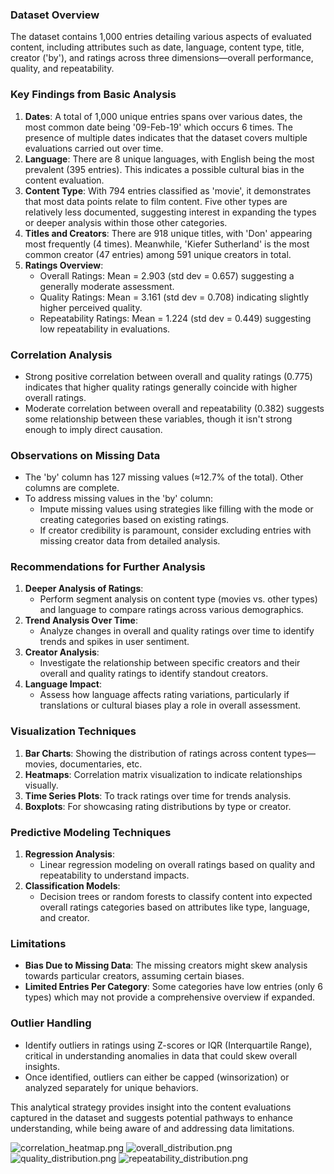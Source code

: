 ### Dataset Overview
The dataset contains 1,000 entries detailing various aspects of evaluated content, including attributes such as date, language, content type, title, creator ('by'), and ratings across three dimensions—overall performance, quality, and repeatability.

### Key Findings from Basic Analysis
1. **Dates**: A total of 1,000 unique entries spans over various dates, the most common date being '09-Feb-19' which occurs 6 times. The presence of multiple dates indicates that the dataset covers multiple evaluations carried out over time.
2. **Language**: There are 8 unique languages, with English being the most prevalent (395 entries). This indicates a possible cultural bias in the content evaluation.
3. **Content Type**: With 794 entries classified as 'movie', it demonstrates that most data points relate to film content. Five other types are relatively less documented, suggesting interest in expanding the types or deeper analysis within those other categories.
4. **Titles and Creators**: There are 918 unique titles, with 'Don' appearing most frequently (4 times). Meanwhile, 'Kiefer Sutherland' is the most common creator (47 entries) among 591 unique creators in total.
5. **Ratings Overview**:
   - Overall Ratings: Mean = 2.903 (std dev = 0.657) suggesting a generally moderate assessment.
   - Quality Ratings: Mean = 3.161 (std dev = 0.708) indicating slightly higher perceived quality.
   - Repeatability Ratings: Mean = 1.224 (std dev = 0.449) suggesting low repeatability in evaluations.

### Correlation Analysis
- Strong positive correlation between overall and quality ratings (0.775) indicates that higher quality ratings generally coincide with higher overall ratings.
- Moderate correlation between overall and repeatability (0.382) suggests some relationship between these variables, though it isn't strong enough to imply direct causation.

### Observations on Missing Data
- The 'by' column has 127 missing values (≈12.7% of the total). Other columns are complete.
- To address missing values in the 'by' column:
  - Impute missing values using strategies like filling with the mode or creating categories based on existing ratings.
  - If creator credibility is paramount, consider excluding entries with missing creator data from detailed analysis.

### Recommendations for Further Analysis
1. **Deeper Analysis of Ratings**:
   - Perform segment analysis on content type (movies vs. other types) and language to compare ratings across various demographics.
2. **Trend Analysis Over Time**:
   - Analyze changes in overall and quality ratings over time to identify trends and spikes in user sentiment.
3. **Creator Analysis**:
   - Investigate the relationship between specific creators and their overall and quality ratings to identify standout creators.
4. **Language Impact**:
   - Assess how language affects rating variations, particularly if translations or cultural biases play a role in overall assessment.

### Visualization Techniques
1. **Bar Charts**: Showing the distribution of ratings across content types—movies, documentaries, etc.
2. **Heatmaps**: Correlation matrix visualization to indicate relationships visually.
3. **Time Series Plots**: To track ratings over time for trends analysis.
4. **Boxplots**: For showcasing rating distributions by type or creator.

### Predictive Modeling Techniques
1. **Regression Analysis**:
   - Linear regression modeling on overall ratings based on quality and repeatability to understand impacts.
2. **Classification Models**:
   - Decision trees or random forests to classify content into expected overall ratings categories based on attributes like type, language, and creator.

### Limitations
- **Bias Due to Missing Data**: The missing creators might skew analysis towards particular creators, assuming certain biases.
- **Limited Entries Per Category**: Some categories have low entries (only 6 types) which may not provide a comprehensive overview if expanded.

### Outlier Handling
- Identify outliers in ratings using Z-scores or IQR (Interquartile Range), critical in understanding anomalies in data that could skew overall insights.
- Once identified, outliers can either be capped (winsorization) or analyzed separately for unique behaviors.

This analytical strategy provides insight into the content evaluations captured in the dataset and suggests potential pathways to enhance understanding, while being aware of and addressing data limitations.

![correlation_heatmap.png](correlation_heatmap.png)
![overall_distribution.png](overall_distribution.png)
![quality_distribution.png](quality_distribution.png)
![repeatability_distribution.png](repeatability_distribution.png)